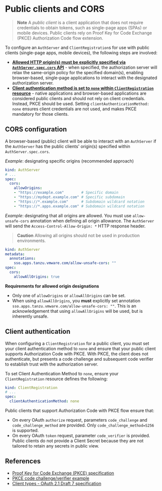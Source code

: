 # Public clients and CORS

>**Note** A _public client_ is a client application that does not require credentials to obtain tokens, such as single-page
> apps (SPAs) or mobile devices. Public clients rely on Proof Key for Code Exchange (PKCE) Authorization Code flow extension.

To configure an `AuthServer` and `ClientRegistration`s for use with public clients (single-page apps, mobile devices),
the following steps are involved:

- [**Allowed HTTP origin(s) must be explicitly specified via `AuthServer.spec.cors` API**](#cors-configuration) - when specified, the
  authorization server will relax the same-origin policy for the specified domain(s), enabling browser-based, single-page applications to
  interact with the designated authorization server.
- [**Client authentication method is set to `none` within `ClientRegistration` resource**](#client-authentication) -
  native applications and browser-based applications are considered public clients
  and should not rely on client credentials. Instead, PKCE should be used. Setting `clientAuthenticationMethod: none`
  ensures client credentials are not used, and makes PKCE mandatory for those clients.

## <a id="cors-configuration"></a> CORS configuration

A browser-based (public) client will be able to interact with an `AuthServer` if the `AuthServer` has the public clients' origin(s)
specified within `AuthServer.spec.cors`.

_Example_: designating specific origins (recommended approach)

```yaml
kind: AuthServer
# ...
spec:
  cors:
    allowOrigins:
    - "https://example.com"        # Specific domain
    - "https://mydept.example.com" # Specific subdomain
    - "https://*.example.com"      # Subdomain wildcard notation
    - "https://*.apps.example.com" # Subdomain wildcard notation
```

_Example_: designating that all origins are allowed. You must use `allow-unsafe-cors` annotation when defining all 
origin allowance. The `AuthServer` will send the `Access-Control-Allow-Origin: *` HTTP response header.

> **Caution** Allowing all origins should not be used in production environments.

```yaml
kind: AuthServer
metadata:
  annotations:
    sso.apps.tanzu.vmware.com/allow-unsafe-cors: ""
spec:
  cors:
    allowAllOrigins: true
```

**Requirements for allowed origin designations**

- Only one of `allowOrigins` or `allowAllOrigins` can be set.
- When using `allowAllOrigins`, you **must** explicitly set
  annotation `sso.apps.tanzu.vmware.com/allow-unsafe-cors: ""`. This is an acknowledgement that using `allowAllOrigins`
  will be used, but is inherently unsafe.

## <a id="client-authentication"></a>Client authentication

When configuring a `ClientRegistration` for a public client, you must set your client authentication method to
`none` and ensure that your public client supports Authorization Code with PKCE. With PKCE,
the client does not authenticate, but presents a code challenge and subsequent code verifier to establish trust with 
the authorization server.

To set Client Authentication Method to `none`, ensure your `ClientRegistration` resource defines the following:

```yaml
kind: ClientRegistration
# ...
spec:
  clientAuthenticationMethod: none
```

Public clients that support Authorization Code with PKCE flow ensure that:

- On every OAuth `authorize` request, parameters `code_challenge` and `code_challenge_method` are
  provided. Only `code_challenge_method=S256` is supported.
- On every OAuth `token` request, parameter `code_verifier` is provided. Public clients do not provide a Client Secret
  because they are not tailored to retain any secrets in public view.

## References

- [Proof Key for Code Exchange (PKCE) specification](https://www.rfc-editor.org/rfc/rfc7636.html)
- [PKCE code challenge/verifier example](https://www.ietf.org/rfc/rfc7636.html#appendix-B)
- [Client types - OAuth 2.1 Draft 7 specification](https://datatracker.ietf.org/doc/html/draft-ietf-oauth-v2-1-07#section-2.1)
